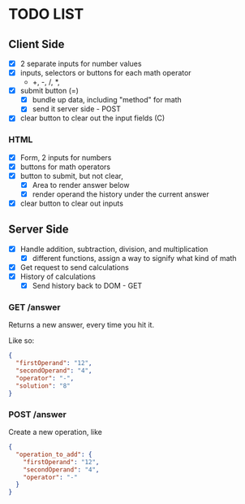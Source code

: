 # TODO LIST

## Client Side

- [x] 2 separate inputs for number values
- [x] inputs, selectors or buttons for each math operator
  - +, -, /, \*,
- [x] submit button (=)
  - [x] bundle up data, including "method" for math
  - [x] send it server side - POST
- [x] clear button to clear out the input fields (C)

### HTML

- [x] Form, 2 inputs for numbers
- [x] buttons for math operators
- [x] button to submit, but not clear,
  - [x] Area to render answer below
  - [x] render operand the history under the current answer
- [x] clear button to clear out inputs

## Server Side

- [x] Handle addition, subtraction, division, and multiplication
  - [x] different functions, assign a way to signify what kind of math
- [x] Get request to send calculations
- [x] History of calculations
  - [x] Send history back to DOM - GET

### GET /answer

Returns a new answer, every time you hit it.

Like so:

```json
{
  "firstOperand": "12",
  "secondOperand": "4",
  "operator": "-",
  "solution": "8"
}
```

### POST /answer

Create a new operation, like

```json
{
  "operation_to_add": {
    "firstOperand": "12",
    "secondOperand": "4",
    "operator": "-"
  }
}
```
